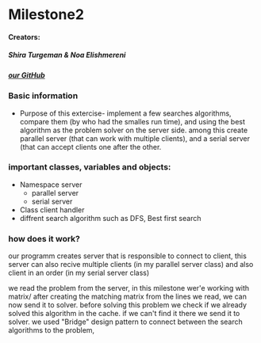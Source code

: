 

# Milestone2

#### Creators: 
##### Shira Turgeman & Noa Elishmereni
#####  [our GitHub](https://github.com/noaElish/milestone2)

### **Basic information**
* Purpose of this extercise-
implement a few searches algorithms, compare them (by who had the smalles run time), 
and using the best algorithm as the problem solver on the server side.
among this create parallel server (that can work with multiple clients), 
and a serial server (that can accept clients one after the other.


### **important classes, variables and objects:**
* Namespace server
   * parallel server
   * serial server
* Class client handler
* diffrent search algorithm such as DFS, Best first search
   
### **how does it work?**
our programm creates server that is responsible to connect to client,
this server can also recive multiple clients (in my parallel server class)
and also client in an order (in my serial server class)

we read the problem from the server, in this milestone wer'e working with matrix/
after creating the matching matrix from the lines we read, we can now send it to solver. 
before solving this problem we check if we already solved this algorithm in the cache. if we can't find it there we send it to solver.
we used "Bridge" design pattern to connect between the search algorithms to the problem, 






